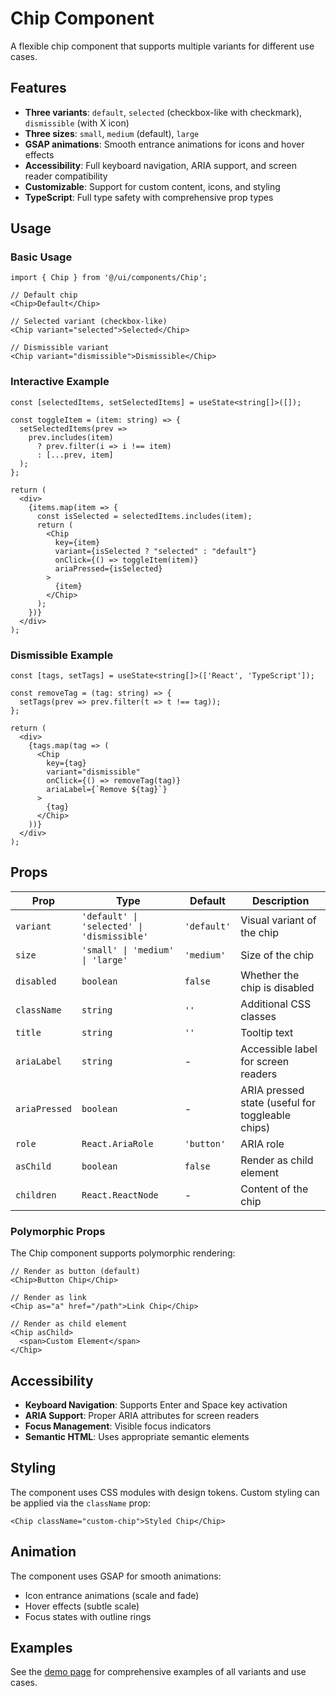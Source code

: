 # Chip Component

A flexible chip component that supports multiple variants for different use cases.

## Features

- **Three variants**: `default`, `selected` (checkbox-like with checkmark), `dismissible` (with X icon)
- **Three sizes**: `small`, `medium` (default), `large`
- **GSAP animations**: Smooth entrance animations for icons and hover effects
- **Accessibility**: Full keyboard navigation, ARIA support, and screen reader compatibility
- **Customizable**: Support for custom content, icons, and styling
- **TypeScript**: Full type safety with comprehensive prop types

## Usage

### Basic Usage

```tsx
import { Chip } from '@/ui/components/Chip';

// Default chip
<Chip>Default</Chip>

// Selected variant (checkbox-like)
<Chip variant="selected">Selected</Chip>

// Dismissible variant
<Chip variant="dismissible">Dismissible</Chip>
```

### Interactive Example

```tsx
const [selectedItems, setSelectedItems] = useState<string[]>([]);

const toggleItem = (item: string) => {
  setSelectedItems(prev =>
    prev.includes(item)
      ? prev.filter(i => i !== item)
      : [...prev, item]
  );
};

return (
  <div>
    {items.map(item => {
      const isSelected = selectedItems.includes(item);
      return (
        <Chip
          key={item}
          variant={isSelected ? "selected" : "default"}
          onClick={() => toggleItem(item)}
          ariaPressed={isSelected}
        >
          {item}
        </Chip>
      );
    })}
  </div>
);
```

### Dismissible Example

```tsx
const [tags, setTags] = useState<string[]>(['React', 'TypeScript']);

const removeTag = (tag: string) => {
  setTags(prev => prev.filter(t => t !== tag));
};

return (
  <div>
    {tags.map(tag => (
      <Chip
        key={tag}
        variant="dismissible"
        onClick={() => removeTag(tag)}
        ariaLabel={`Remove ${tag}`}
      >
        {tag}
      </Chip>
    ))}
  </div>
);
```

## Props

| Prop | Type | Default | Description |
|------|------|---------|-------------|
| `variant` | `'default' \| 'selected' \| 'dismissible'` | `'default'` | Visual variant of the chip |
| `size` | `'small' \| 'medium' \| 'large'` | `'medium'` | Size of the chip |
| `disabled` | `boolean` | `false` | Whether the chip is disabled |
| `className` | `string` | `''` | Additional CSS classes |
| `title` | `string` | `''` | Tooltip text |
| `ariaLabel` | `string` | - | Accessible label for screen readers |
| `ariaPressed` | `boolean` | - | ARIA pressed state (useful for toggleable chips) |
| `role` | `React.AriaRole` | `'button'` | ARIA role |
| `asChild` | `boolean` | `false` | Render as child element |
| `children` | `React.ReactNode` | - | Content of the chip |

### Polymorphic Props

The Chip component supports polymorphic rendering:

```tsx
// Render as button (default)
<Chip>Button Chip</Chip>

// Render as link
<Chip as="a" href="/path">Link Chip</Chip>

// Render as child element
<Chip asChild>
  <span>Custom Element</span>
</Chip>
```

## Accessibility

- **Keyboard Navigation**: Supports Enter and Space key activation
- **ARIA Support**: Proper ARIA attributes for screen readers
- **Focus Management**: Visible focus indicators
- **Semantic HTML**: Uses appropriate semantic elements

## Styling

The component uses CSS modules with design tokens. Custom styling can be applied via the `className` prop:

```tsx
<Chip className="custom-chip">Styled Chip</Chip>
```

## Animation

The component uses GSAP for smooth animations:
- Icon entrance animations (scale and fade)
- Hover effects (subtle scale)
- Focus states with outline rings

## Examples

See the [demo page](/chip-demo) for comprehensive examples of all variants and use cases.
